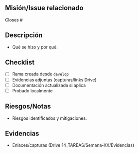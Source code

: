 ## Misión/Issue relacionado
Closes #<id>

## Descripción
- Qué se hizo y por qué.

## Checklist
- [ ] Rama creada desde `develop`
- [ ] Evidencias adjuntas (capturas/links Drive)
- [ ] Documentación actualizada si aplica
- [ ] Probado localmente

## Riesgos/Notas
- Riesgos identificados y mitigaciones.

## Evidencias
- Enlaces/capturas (Drive 14_TAREAS/Semana-XX/Evidencias)
